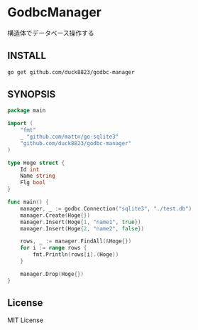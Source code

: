 # GodbcManager
構造体でデータベース操作する  
  
## INSTALL
```sh
go get github.com/duck8823/godbc-manager
```
  
## SYNOPSIS
```go
package main

import (
	"fmt"
	_ "github.com/mattn/go-sqlite3"
	"github.com/duck8823/godbc-manager"
)

type Hoge struct {
	Id int
	Name string
	Flg bool
}

func main() {
	manager, _ := godbc.Connection("sqlite3", "./test.db")
	manager.Create(Hoge{})
	manager.Insert(Hoge{1, "name1", true})
	manager.Insert(Hoge{2, "name2", false})

	rows, _ := manager.FindAll(&Hoge{})
	for i := range rows {
		fmt.Println(rows[i].(Hoge))
	}

	manager.Drop(Hoge{})
}
```

## License
MIT License